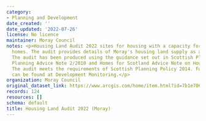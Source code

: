 ```yaml
---
category:
- Planning and Development
date_created: ''
date_updated: '2022-07-26'
license: No licence
maintainer: Moray Council
notes: <p>Housing Land Audit 2022 sites for housing with a capacity for 4 or more
  homes. The audit provides details of Moray's housing land supply as at January 2022.
  The audit has been produced using the guidance set out in Scottish Planning Policy,
  Planning Advice Note 2/2010 and Homes for Scotland Advice Note on Housing Land Audits.
  The audit meets the requirements of Scottish Planning Policy 2014. Further information
  can be found at Development Monitoring.</p>
organization: Moray Council
original_dataset_link: https://www.arcgis.com/home/item.html?id=7b1e706512be4b5883ceb5800b60df48
records: 124
resources: []
schema: default
title: Housing Land Audit 2022 (Moray)
---
```

